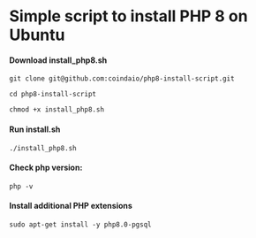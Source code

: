 Simple script to install PHP 8 on Ubuntu
========================================




#### Download install_php8.sh
`git clone git@github.com:coindaio/php8-install-script.git`

`cd php8-install-script`

`chmod +x install_php8.sh`




#### **Run install.sh**
`./install_php8.sh`




#### Check php version:
`php -v`




#### Install additional PHP extensions
`sudo apt-get install -y php8.0-pgsql`
